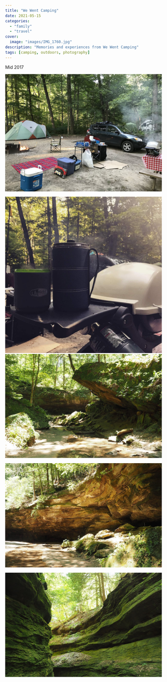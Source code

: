 ```yaml
---
title: "We Went Camping"
date: 2021-05-15
categories:
  - "family"
  - "travel"
cover:
  image: "images/IMG_1760.jpg"
description: "Memories and experiences from We Went Camping"
tags: [camping, outdoors, photography]
---
```


Mid 2017

![](images/IMG_1760.jpg)

![](images/IMG_1672.jpg)
![](images/P8090084.jpg)

![](images/P8090083.jpg)

![](images/DB251B81-A12D-425F-8D20-84D9B5E9CB3A.jpg)
